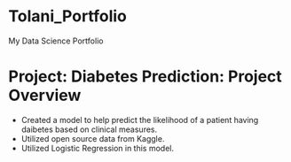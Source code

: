 # Tolani_Portfolio
My Data Science Portfolio

# Project: Diabetes Prediction: Project Overview
* Created a model to help predict the likelihood of a patient having daibetes based on clinical measures.
* Utilized open source data from Kaggle.
* Utilized Logistic Regression in this model.  
